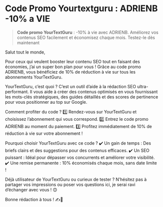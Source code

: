 # Code Promo Yourtextguru : ADRIENB -10% a VIE

> **Code promo YourTextGuru** : -10% à vie avec ADRIENB. Améliorez vos contenus SEO facilement et économisez chaque mois. Testez-le dès maintenant 


Salut tout le monde,

Pour ceux qui veulent booster leur contenu SEO tout en faisant des économies, j’ai un super bon plan pour vous ! Grâce au code promo ADRIENB, vous bénéficiez de 10% de réduction à vie sur tous les abonnements YourTextGuru.

YourTextGuru, c’est quoi ?
C’est un outil d’aide à la rédaction SEO ultra-performant. Il vous aide à créer des contenus optimisés en vous fournissant les mots-clés stratégiques, des guides détaillés et des scores de pertinence pour vous positionner au top sur Google.

Comment profiter du code ?
1️⃣ Rendez-vous sur YourTextGuru et choisissez l’abonnement qui vous correspond.
2️⃣ Entrez le code promo ADRIENB au moment du paiement.
3️⃣ Profitez immédiatement de 10% de réduction à vie sur votre abonnement !

Pourquoi choisir YourTextGuru avec ce code ?
✔️ Un gain de temps : Des briefs clairs et des suggestions pour des contenus efficaces.
✔️ Un SEO puissant : Idéal pour dépasser vos concurrents et améliorer votre visibilité.
✔️ Une remise permanente : 10% économisés chaque mois, sans date limite !

Déjà utilisateur de YourTextGuru ou curieux de tester ? N’hésitez pas à partager vos impressions ou poser vos questions ici, je serai ravi d’échanger avec vous ! 😊

Bonne rédaction à tous ! ✍️🚀
